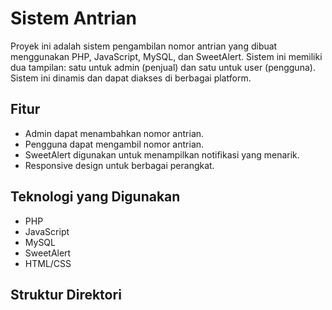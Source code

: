 # Sistem Antrian

Proyek ini adalah sistem pengambilan nomor antrian yang dibuat menggunakan PHP, JavaScript, MySQL, dan SweetAlert. Sistem ini memiliki dua tampilan: satu untuk admin (penjual) dan satu untuk user (pengguna). Sistem ini dinamis dan dapat diakses di berbagai platform.

## Fitur

- Admin dapat menambahkan nomor antrian.
- Pengguna dapat mengambil nomor antrian.
- SweetAlert digunakan untuk menampilkan notifikasi yang menarik.
- Responsive design untuk berbagai perangkat.

## Teknologi yang Digunakan

- PHP
- JavaScript
- MySQL
- SweetAlert
- HTML/CSS

## Struktur Direktori


